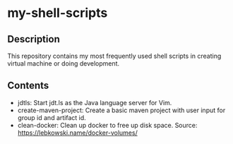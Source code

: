 # my-shell-scripts
## Description
This repository contains my most frequently used shell scripts in creating virtual machine or doing development.

## Contents
- jdtls: Start jdt.ls as the Java language server for Vim.
- create-maven-project: Create a basic maven project with user input for group id and artifact id.
- clean-docker: Clean up docker to free up disk space. Source: https://lebkowski.name/docker-volumes/ 
